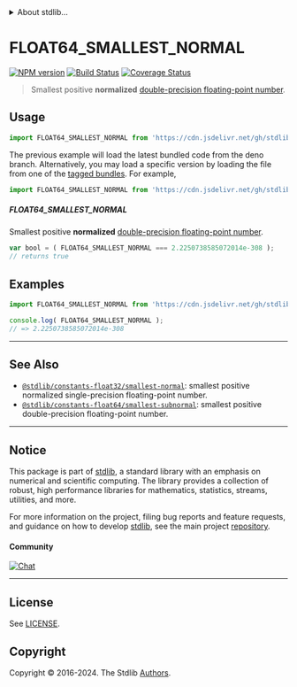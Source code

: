 <!--

@license Apache-2.0

Copyright (c) 2018 The Stdlib Authors.

Licensed under the Apache License, Version 2.0 (the "License");
you may not use this file except in compliance with the License.
You may obtain a copy of the License at

   http://www.apache.org/licenses/LICENSE-2.0

Unless required by applicable law or agreed to in writing, software
distributed under the License is distributed on an "AS IS" BASIS,
WITHOUT WARRANTIES OR CONDITIONS OF ANY KIND, either express or implied.
See the License for the specific language governing permissions and
limitations under the License.

-->


<details>
  <summary>
    About stdlib...
  </summary>
  <p>We believe in a future in which the web is a preferred environment for numerical computation. To help realize this future, we've built stdlib. stdlib is a standard library, with an emphasis on numerical and scientific computation, written in JavaScript (and C) for execution in browsers and in Node.js.</p>
  <p>The library is fully decomposable, being architected in such a way that you can swap out and mix and match APIs and functionality to cater to your exact preferences and use cases.</p>
  <p>When you use stdlib, you can be absolutely certain that you are using the most thorough, rigorous, well-written, studied, documented, tested, measured, and high-quality code out there.</p>
  <p>To join us in bringing numerical computing to the web, get started by checking us out on <a href="https://github.com/stdlib-js/stdlib">GitHub</a>, and please consider <a href="https://opencollective.com/stdlib">financially supporting stdlib</a>. We greatly appreciate your continued support!</p>
</details>

# FLOAT64_SMALLEST_NORMAL

[![NPM version][npm-image]][npm-url] [![Build Status][test-image]][test-url] [![Coverage Status][coverage-image]][coverage-url] <!-- [![dependencies][dependencies-image]][dependencies-url] -->

> Smallest positive **normalized** [double-precision floating-point number][ieee754].



<section class="usage">

## Usage

```javascript
import FLOAT64_SMALLEST_NORMAL from 'https://cdn.jsdelivr.net/gh/stdlib-js/constants-float64-smallest-normal@deno/mod.js';
```
The previous example will load the latest bundled code from the deno branch. Alternatively, you may load a specific version by loading the file from one of the [tagged bundles](https://github.com/stdlib-js/constants-float64-smallest-normal/tags). For example,

```javascript
import FLOAT64_SMALLEST_NORMAL from 'https://cdn.jsdelivr.net/gh/stdlib-js/constants-float64-smallest-normal@v0.2.2-deno/mod.js';
```

##### FLOAT64_SMALLEST_NORMAL

Smallest positive **normalized** [double-precision floating-point number][ieee754].

```javascript
var bool = ( FLOAT64_SMALLEST_NORMAL === 2.2250738585072014e-308 );
// returns true
```

</section>

<!-- /.usage -->

<section class="examples">

## Examples

<!-- TODO: better example -->

<!-- eslint no-undef: "error" -->

```javascript
import FLOAT64_SMALLEST_NORMAL from 'https://cdn.jsdelivr.net/gh/stdlib-js/constants-float64-smallest-normal@deno/mod.js';

console.log( FLOAT64_SMALLEST_NORMAL );
// => 2.2250738585072014e-308
```

</section>

<!-- /.examples -->

<!-- C interface documentation. -->



<!-- Section for related `stdlib` packages. Do not manually edit this section, as it is automatically populated. -->

<section class="related">

* * *

## See Also

-   <span class="package-name">[`@stdlib/constants-float32/smallest-normal`][@stdlib/constants/float32/smallest-normal]</span><span class="delimiter">: </span><span class="description">smallest positive normalized single-precision floating-point number.</span>
-   <span class="package-name">[`@stdlib/constants-float64/smallest-subnormal`][@stdlib/constants/float64/smallest-subnormal]</span><span class="delimiter">: </span><span class="description">smallest positive double-precision floating-point number.</span>

</section>

<!-- /.related -->

<!-- Section for all links. Make sure to keep an empty line after the `section` element and another before the `/section` close. -->


<section class="main-repo" >

* * *

## Notice

This package is part of [stdlib][stdlib], a standard library with an emphasis on numerical and scientific computing. The library provides a collection of robust, high performance libraries for mathematics, statistics, streams, utilities, and more.

For more information on the project, filing bug reports and feature requests, and guidance on how to develop [stdlib][stdlib], see the main project [repository][stdlib].

#### Community

[![Chat][chat-image]][chat-url]

---

## License

See [LICENSE][stdlib-license].


## Copyright

Copyright &copy; 2016-2024. The Stdlib [Authors][stdlib-authors].

</section>

<!-- /.stdlib -->

<!-- Section for all links. Make sure to keep an empty line after the `section` element and another before the `/section` close. -->

<section class="links">

[npm-image]: http://img.shields.io/npm/v/@stdlib/constants-float64-smallest-normal.svg
[npm-url]: https://npmjs.org/package/@stdlib/constants-float64-smallest-normal

[test-image]: https://github.com/stdlib-js/constants-float64-smallest-normal/actions/workflows/test.yml/badge.svg?branch=v0.2.2
[test-url]: https://github.com/stdlib-js/constants-float64-smallest-normal/actions/workflows/test.yml?query=branch:v0.2.2

[coverage-image]: https://img.shields.io/codecov/c/github/stdlib-js/constants-float64-smallest-normal/main.svg
[coverage-url]: https://codecov.io/github/stdlib-js/constants-float64-smallest-normal?branch=main

<!--

[dependencies-image]: https://img.shields.io/david/stdlib-js/constants-float64-smallest-normal.svg
[dependencies-url]: https://david-dm.org/stdlib-js/constants-float64-smallest-normal/main

-->

[chat-image]: https://img.shields.io/gitter/room/stdlib-js/stdlib.svg
[chat-url]: https://app.gitter.im/#/room/#stdlib-js_stdlib:gitter.im

[stdlib]: https://github.com/stdlib-js/stdlib

[stdlib-authors]: https://github.com/stdlib-js/stdlib/graphs/contributors

[umd]: https://github.com/umdjs/umd
[es-module]: https://developer.mozilla.org/en-US/docs/Web/JavaScript/Guide/Modules

[deno-url]: https://github.com/stdlib-js/constants-float64-smallest-normal/tree/deno
[deno-readme]: https://github.com/stdlib-js/constants-float64-smallest-normal/blob/deno/README.md
[umd-url]: https://github.com/stdlib-js/constants-float64-smallest-normal/tree/umd
[umd-readme]: https://github.com/stdlib-js/constants-float64-smallest-normal/blob/umd/README.md
[esm-url]: https://github.com/stdlib-js/constants-float64-smallest-normal/tree/esm
[esm-readme]: https://github.com/stdlib-js/constants-float64-smallest-normal/blob/esm/README.md
[branches-url]: https://github.com/stdlib-js/constants-float64-smallest-normal/blob/main/branches.md

[stdlib-license]: https://raw.githubusercontent.com/stdlib-js/constants-float64-smallest-normal/main/LICENSE

[ieee754]: https://en.wikipedia.org/wiki/IEEE_754-1985

<!-- <related-links> -->

[@stdlib/constants/float32/smallest-normal]: https://github.com/stdlib-js/constants-float32-smallest-normal/tree/deno

[@stdlib/constants/float64/smallest-subnormal]: https://github.com/stdlib-js/constants-float64-smallest-subnormal/tree/deno

<!-- </related-links> -->

</section>

<!-- /.links -->
